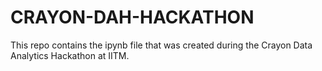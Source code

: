 # CRAYON-DAH-HACKATHON
This repo contains the ipynb file that was created during the Crayon Data Analytics Hackathon at IITM.
